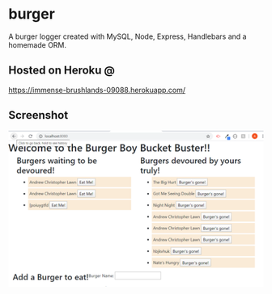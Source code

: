 # burger
A burger logger created with MySQL, Node, Express, Handlebars and a homemade ORM. 

## Hosted on Heroku @
https://immense-brushlands-09088.herokuapp.com/

## Screenshot
![burgersPic](https://github.com/Lawna12/burger/blob/master/public/assets/img/burgersScrnSht.png)

